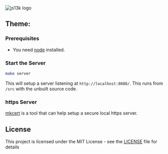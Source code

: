 ![js13k logo](./js13k-logo.png)

## Theme:


### Prerequisites

- You need [node](https://nodejs.org/en/download/current/) installed.


### Start the Server


```bash
make server
```

This will setup a server listening at `http://localhost:8080/`.
This runs from `/src` with the unbuilt source code.


### https Server

[mkcert](https://github.com/FiloSottile/mkcert) is a tool that can help setup a secure local https server.


## License

This project is licensed under the MIT License - see the [LICENSE](LICENSE) file for details
